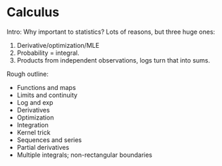 # Calculus

Intro: Why important to statistics? Lots of reasons, but three huge ones:

1. Derivative/optimization/MLE
2. Probability = integral. 
3. Products from independent observations, logs turn that into sums.

Rough outline:

* Functions and maps
* Limits and continuity
* Log and exp
* Derivatives
* Optimization
* Integration
* Kernel trick
* Sequences and series
* Partial derivatives
* Multiple integrals; non-rectangular boundaries
